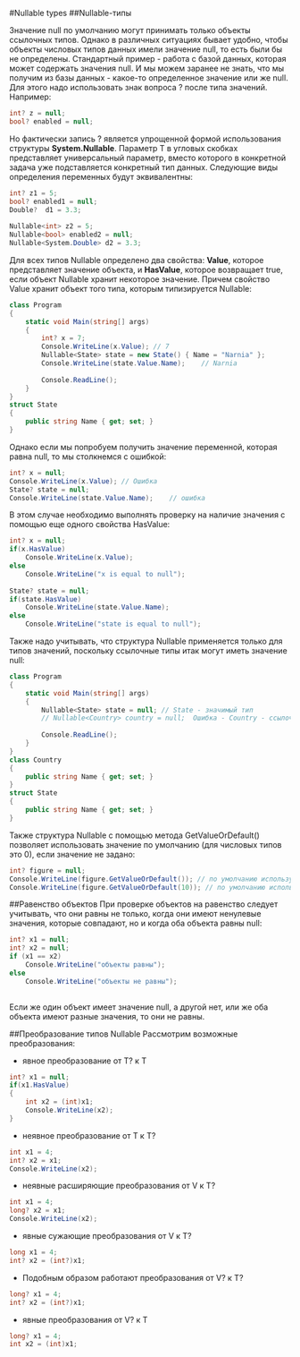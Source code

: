 #Nullable types
##Nullable-типы

Значение null по умолчанию могут принимать только объекты ссылочных типов. Однако в различных ситуациях бывает удобно, чтобы объекты числовых типов данных имели значение null, то есть были бы не определены. Стандартный пример - работа с базой данных, которая может содержать значения null. И мы можем заранее не знать, что мы получим из базы данных - какое-то определенное значение или же null. Для этого надо использовать знак вопроса ? после типа значений. Например:

```csharp
int? z = null;
bool? enabled = null;
```
Но фактически запись ? является упрощенной формой использования структуры **System.Nullable<T>**. Параметр T в угловых скобках представляет универсальный параметр, вместо которого в конкретной задача уже подставляется конкретный тип данных. Следующие виды определения переменных будут эквивалентны:

```csharp
int? z1 = 5;
bool? enabled1 = null;
Double?  d1 = 3.3;
 
Nullable<int> z2 = 5;
Nullable<bool> enabled2 = null;
Nullable<System.Double> d2 = 3.3;
```
Для всех типов Nullable определено два свойства: **Value**, которое представляет значение объекта, и **HasValue**, которое возвращает true, если объект Nullable хранит некоторое значение.
Причем свойство Value хранит объект того типа, которым типизируется Nullable:

```csharp
class Program
{
    static void Main(string[] args)
    {
        int? x = 7;
        Console.WriteLine(x.Value); // 7
        Nullable<State> state = new State() { Name = "Narnia" };
        Console.WriteLine(state.Value.Name);    // Narnia
 
        Console.ReadLine();
    }
}
struct State
{
    public string Name { get; set; }
}
```
Однако если мы попробуем получить значение переменной, которая равна null, то мы столкнемся с ошибкой:

```csharp
int? x = null;
Console.WriteLine(x.Value); // Ошибка
State? state = null;
Console.WriteLine(state.Value.Name);    // ошибка
```
В этом случае необходимо выполнять проверку на наличие значения с помощью еще одного свойства HasValue:

```csharp
int? x = null;
if(x.HasValue)
    Console.WriteLine(x.Value);
else
    Console.WriteLine("x is equal to null");
 
State? state = null;
if(state.HasValue)
    Console.WriteLine(state.Value.Name);
else
    Console.WriteLine("state is equal to null");
```
Также надо учитывать, что структура Nullable применяется только для типов значений, поскольку ссылочные типы итак могут иметь значение null:

```csharp
class Program
{
    static void Main(string[] args)
    {
        Nullable<State> state = null; // State - значимый тип
        // Nullable<Country> country = null;  Ошибка - Country - ссылочный тип
 
        Console.ReadLine();
    }
}
class Country
{
    public string Name { get; set; }
}
struct State
{
    public string Name { get; set; }
}
```
Также структура Nullable с помощью метода GetValueOrDefault() позволяет использовать значение по умолчанию (для числовых типов это 0), если значение не задано:

```csharp
int? figure = null;
Console.WriteLine(figure.GetValueOrDefault()); // по умолчанию используется 0
Console.WriteLine(figure.GetValueOrDefault(10)); // по умолчанию используется 10
```
##Равенство объектов
При проверке объектов на равенство следует учитывать, что они равны не только, когда они имеют ненулевые значения, которые совпадают, но и когда оба объекта равны null:

```csharp
int? x1 = null;
int? x2 = null;
if (x1 == x2)
    Console.WriteLine("объекты равны");
else
    Console.WriteLine("объекты не равны");
    
```
Если же один объект имеет значение null, а другой нет, или же оба объекта имеют разные значения, то они не равны.

##Преобразование типов Nullable
Рассмотрим возможные преобразования:
-   явное преобразование от T? к T
```csharp
int? x1 = null;
if(x1.HasValue)
{
    int x2 = (int)x1;
    Console.WriteLine(x2);
}
```
-   неявное преобразование от T к T?

```csharp
int x1 = 4;
int? x2 = x1;
Console.WriteLine(x2);
```
-   неявные расширяющие преобразования от V к T?
```csharp
int x1 = 4;
long? x2 = x1;
Console.WriteLine(x2);
```
-   явные сужающие преобразования от V к T?
```csharp
long x1 = 4;
int? x2 = (int?)x1;
```
-   Подобным образом работают преобразования от V? к T?
```csharp
long? x1 = 4;
int? x2 = (int?)x1;
```
-   явные преобразования от V? к T
```csharp
long? x1 = 4;
int x2 = (int)x1;
```
 
